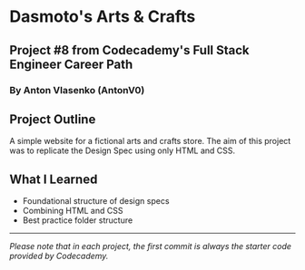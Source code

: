 # Dasmoto's Arts & Crafts
## Project #8 from Codecademy's Full Stack Engineer Career Path
### By Anton Vlasenko (AntonV0)  
## Project Outline
A simple website for a fictional arts and crafts store. The aim of this project was to replicate the Design Spec using only HTML and CSS.
## What I Learned
  - Foundational structure of design specs
  - Combining HTML and CSS
  - Best practice folder structure
***
*Please note that in each project, the first commit is always the starter code provided by Codecademy.*